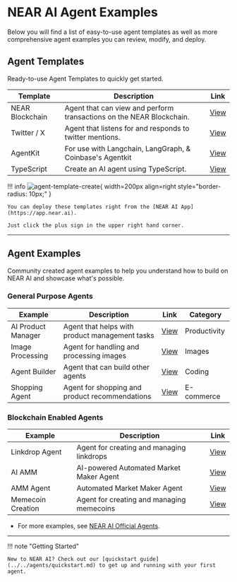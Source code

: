 # NEAR AI Agent Examples

Below you will find a list of easy-to-use agent templates as well as more comprehensive agent examples you can review, modify, and deploy.

## Agent Templates

Ready-to-use Agent Templates to quickly get started.

| Template | Description | Link |
|------------|-------------|------|
| NEAR Blockchain | Agent that can view and perform transactions on the NEAR Blockchain. | [View](https://app.near.ai/agents/zavodil.near/near-agent/latest) |
| Twitter / X | Agent that listens for and responds to twitter mentions.  | [View](https://app.near.ai/agents/flatirons.near/near-secret-agent/latest)
| AgentKit | For use with Langchain, LangGraph, & Coinbase's Agentkit | [View](https://app.near.ai/agents/antonlomonos.near/cdp_langchain_chatbot_example_usage/latest)
| TypeScript | Create an AI agent using TypeScript. | [View](https://app.near.ai/agents/zavodil.near/cdp-agent/latest)

!!! info
    ![agent-template-create](../../assets/agents/agent-template-create.png){ width=200px align=right style="border-radius: 10px;" }

    You can deploy these templates right from the [NEAR AI App](https://app.near.ai). 
    
    Just click the plus sign in the upper right hand corner. 
---

## Agent Examples

Community created agent examples to help you understand how to build on NEAR AI and showcase what's possible.

### General Purpose Agents

| Example | Description | Link | Category |
|----------|---------|-------------|------|
| AI Product Manager | Agent that helps with product management tasks | [View](https://app.near.ai/agents/zavodil.near/pm-agent/latest) | Productivity |
| Image Processing | Agent for handling and processing images | [View](https://app.near.ai/agents/alomonos.near/send_jpg_agent/latest) | Images |
| Agent Builder | Agent that can build other agents | [View](https://app.near.ai/agents/kirikiri.near/agents-builder/latest) | Coding |
| Shopping Agent | Agent for shopping and product recommendations | [View](https://app.near.ai/agents/flatirons.near/sound-sage/latest) | E-commerce |

### Blockchain Enabled Agents

 | Example | Description | Link |
|---------|-------------|------|
| Linkdrop Agent | Agent for creating and managing linkdrops | [View](https://app.near.ai/agents/frol.near/1t-agents-linkdrops/latest) |
| AI AMM | AI-powered Automated Market Maker Agent | [View](https://github.com/zavodil/ai-amm/tree/main) |
| AMM Agent | Automated Market Maker Agent | [View](https://app.near.ai/agents/zavodil.near/amm/latest/source) |
| Memecoin Creation | Agent for creating and managing memecoins | [View](https://app.near.ai/agents/jayzalowitz.near/memecoin_agent/latest) |

- For more examples, see [NEAR AI Official Agents](https://github.com/nearai/official-agents).

---

!!! note "Getting Started"

    New to NEAR AI? Check out our [quickstart guide](../../agents/quickstart.md) to get up and running with your first agent.
